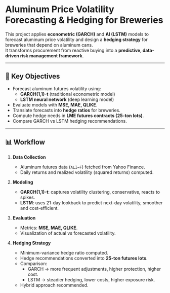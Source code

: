 # Aluminum Price Volatility Forecasting & Hedging for Breweries

This project applies **econometric (GARCH)** and **AI (LSTM)** models to forecast aluminum price volatility and design a **hedging strategy** for breweries that depend on aluminum cans.  
It transforms procurement from reactive buying into a **predictive, data-driven risk management framework**.

---

## 🚀 Key Objectives
- Forecast aluminum futures volatility using:
  - **GARCH(1,1)-t** (traditional econometric model)
  - **LSTM neural network** (deep learning model)
- Evaluate models with **MSE, MAE, QLIKE**.
- Translate forecasts into **hedge ratios** for breweries.
- Compute hedge needs in **LME futures contracts (25-ton lots)**.
- Compare GARCH vs LSTM hedging recommendations.

---

## 📊 Workflow
1. **Data Collection**  
   - Aluminum futures data (`ALI=F`) fetched from Yahoo Finance.  
   - Daily returns and realized volatility (squared returns) computed.  

2. **Modeling**  
   - **GARCH(1,1)-t**: captures volatility clustering, conservative, reacts to spikes.  
   - **LSTM**: uses 21-day lookback to predict next-day volatility, smoother and cost-efficient.  

3. **Evaluation**  
   - Metrics: **MSE, MAE, QLIKE**.  
   - Visualization of actual vs forecasted volatility.  

4. **Hedging Strategy**  
   - Minimum-variance hedge ratio computed.  
   - Hedge recommendations converted into **25-ton futures lots**.  
   - Comparison:  
     - GARCH → more frequent adjustments, higher protection, higher cost.  
     - LSTM → steadier hedging, lower costs, higher exposure risk.  
   - Hybrid approach recommended. 

